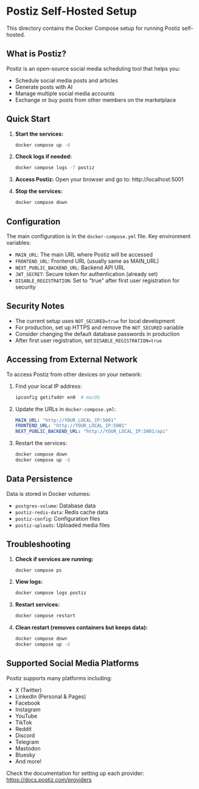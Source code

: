 # Postiz Self-Hosted Setup

This directory contains the Docker Compose setup for running Postiz self-hosted.

## What is Postiz?

Postiz is an open-source social media scheduling tool that helps you:
- Schedule social media posts and articles
- Generate posts with AI
- Manage multiple social media accounts
- Exchange or buy posts from other members on the marketplace

## Quick Start

1. **Start the services:**
   ```bash
   docker compose up -d
   ```

2. **Check logs if needed:**
   ```bash
   docker compose logs -f postiz
   ```

3. **Access Postiz:**
   Open your browser and go to: http://localhost:5001

4. **Stop the services:**
   ```bash
   docker compose down
   ```

## Configuration

The main configuration is in the `docker-compose.yml` file. Key environment variables:

- `MAIN_URL`: The main URL where Postiz will be accessed
- `FRONTEND_URL`: Frontend URL (usually same as MAIN_URL)
- `NEXT_PUBLIC_BACKEND_URL`: Backend API URL
- `JWT_SECRET`: Secure token for authentication (already set)
- `DISABLE_REGISTRATION`: Set to "true" after first user registration for security

## Security Notes

- The current setup uses `NOT_SECURED=true` for local development
- For production, set up HTTPS and remove the `NOT_SECURED` variable
- Consider changing the default database passwords in production
- After first user registration, set `DISABLE_REGISTRATION=true`

## Accessing from External Network

To access Postiz from other devices on your network:

1. Find your local IP address:
   ```bash
   ipconfig getifaddr en0  # macOS
   ```

2. Update the URLs in `docker-compose.yml`:
   ```yaml
   MAIN_URL: "http://YOUR_LOCAL_IP:5001"
   FRONTEND_URL: "http://YOUR_LOCAL_IP:5001"
   NEXT_PUBLIC_BACKEND_URL: "http://YOUR_LOCAL_IP:5001/api"
   ```

3. Restart the services:
   ```bash
   docker compose down
   docker compose up -d
   ```

## Data Persistence

Data is stored in Docker volumes:
- `postgres-volume`: Database data
- `postiz-redis-data`: Redis cache data
- `postiz-config`: Configuration files
- `postiz-uploads`: Uploaded media files

## Troubleshooting

1. **Check if services are running:**
   ```bash
   docker compose ps
   ```

2. **View logs:**
   ```bash
   docker compose logs postiz
   ```

3. **Restart services:**
   ```bash
   docker compose restart
   ```

4. **Clean restart (removes containers but keeps data):**
   ```bash
   docker compose down
   docker compose up -d
   ```

## Supported Social Media Platforms

Postiz supports many platforms including:
- X (Twitter)
- LinkedIn (Personal & Pages)
- Facebook
- Instagram
- YouTube
- TikTok
- Reddit
- Discord
- Telegram
- Mastodon
- Bluesky
- And more!

Check the documentation for setting up each provider: https://docs.postiz.com/providers
